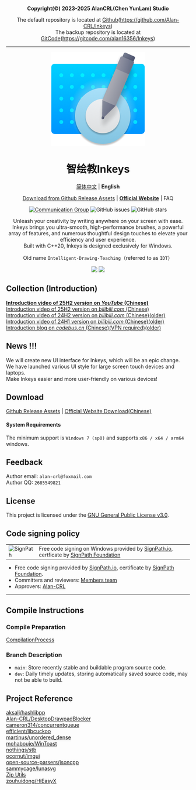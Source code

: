 <div align="center">
  
**Copyright(©) 2023-2025 AlanCRL(Chen YunLam) Studio**  

The default repository is located at [Github](https://github.com/Alan-CRL/Inkeys)(https://github.com/Alan-CRL/Inkeys)  
The backup repository is located at [GitCode](https://gitcode.com/alan16356/Inkeys)(https://gitcode.com/alan16356/Inkeys)  

---

[![LOGO](GithubRes/logo.png?raw=true "LOGO")](# "LOGO")

# 智绘教Inkeys
[简体中文](README.md) | **English**  

[Download from Github Release Assets](https://github.com/Alan-CRL/IDT/releases) | **[Official Website](https://en.inkeys.top)** | FAQ

[![Communication Group](https://img.shields.io/badge/-QQ%20Group%20618720802-blue?style=flat&logo=TencentQQ)](https://qm.qq.com/cgi-bin/qm/qr?k=9V2l83dc0yP4UYeDF-NkTX0o7_TcYqlh&jump_from=webapi&authKey=LsLLUhb1KSzHYbc8k5nCQDqTtRcRUCEE3j+DdR9IgHaF/7JF7LLpY191hsiYEBz6)  ![GitHub issues](https://img.shields.io/github/issues/Alan-CRL/IDT?logo=github&color=green)  ![GitHub stars](https://img.shields.io/github/stars/Alan-CRL/IDT)

Unleash your creativity by writing anywhere on your screen with ease.   
Inkeys brings you ultra-smooth, high-performance brushes, a powerful array of features, and numerous thoughtful design touches to elevate your efficiency and user experience.   
Built with C++20, Inkeys is designed exclusively for Windows.  

Old name `Intelligent-Drawing-Teaching`（referred to as `IDT`）

![](GithubRes/cover1.png?raw=true#gh-dark-mode-only)
![](GithubRes/cover2.png?raw=true#gh-light-mode-only)

</div>

## Collection (Introduction)
**[Introduction video of 25H2 version on _YouTube_ (Chinese)](https://youtu.be/JHp-EuZ66OU?feature=shared)**  
[Introduction video of 25H2 version on _bilibili.com_ (Chinese)](https://www.bilibili.com/video/BV17duZzYEsE/)  
[Introduction video of 24H2 version on _bilibili.com_ (Chinese)(older)](https://www.bilibili.com/video/BV1Tz421z72e/)  
[Introduction video of 24H1 version on _bilibili.com_ (Chinese)(older)](https://www.bilibili.com/video/BV1vJ4m147rN/)  
[Introduction blog on _codebus.cn_ (Chinese)(VPN required)(older)](https://codebus.cn/alancrl/intelligent-painting-teaching)  

## News !!!
We will create new UI interface for Inkeys, which will be an epic change.  
We have launched various UI style for large screen touch devices and laptops.  
Make Inkeys easier and more user-friendly on various devices!  

## Download
[Github Release Assets](https://github.com/Alan-CRL/IDT/releases) | [Official Website Download(Chinese)](https://www.inkeys.top/col.jsp?id=106)   

#### System Requirements
The minimum support is `Windows 7 (sp0)` and supports `x86 / x64 / arm64` windows.  

## Feedback
Author email: `alan-crl@foxmail.com`  
Author QQ: `2685549821`  

## License
This project is licensed under the [GNU General Public License v3.0](LICENSE).

## Code signing policy

<table>
  <tr>
    <td>
      <img alt="SignPath" src="https://signpath.org/assets/favicon-50x50.png" />
    </td>
    <td>
    Free code signing on Windows provided by <a href="https://signpath.io">SignPath.io</a>, certficate by <a href="https://signpath.org/">SignPath Foundation</a>
    </td>
  </tr> 
</table>

- Free code signing provided by [SignPath.io](https://about.signpath.io/), certificate by [SignPath Foundation](https://signpath.org/).
- Committers and reviewers: [Members team](https://github.com/Alan-CRL/Inkeys/graphs/contributors)
- Approvers: [Alan-CRL](https://github.com/Alan-CRL)

---

## Compile Instructions

### Compile Preparation
[CompilationProcess](GithubRes/CompilationProcess_en-US.md)

### Branch Description
- `main`: Store recently stable and buildable program source code.
- `dev`: Daily timely updates, storing automatically saved source code, may not be able to build.

## Project Reference
[aksalj/hashlibpp](https://github.com/aksalj/hashlibpp)  
[Alan-CRL/DesktopDrawpadBlocker](https://github.com/Alan-CRL/DesktopDrawpadBlocker)  
[cameron314/concurrentqueue](https://github.com/cameron314/concurrentqueue)  
[efficient/libcuckoo](https://github.com/efficient/libcuckoo)  
[martinus/unordered_dense](https://github.com/martinus/unordered_dense)  
[mohabouje/WinToast](https://github.com/mohabouje/WinToast)  
[nothings/stb](https://github.com/nothings/stb)  
[ocornut/imgui](https://github.com/ocornut/imgui)  
[open-source-parsers/jsoncpp](https://github.com/open-source-parsers/jsoncpp)  
[sammycage/lunasvg](https://github.com/sammycage/lunasvg)  
[Zip Utils](https://www.codeproject.com/Articles/7530/Zip-Utils-Clean-Elegant-Simple-Cplusplus-Win)  
[zouhuidong/HiEasyX](https://github.com/zouhuidong/HiEasyX)  